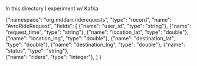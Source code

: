 In this directory I experiment w/ Kafka

{"namespace": "org.mddarr.riderequests",
 "type": "record",
 "name": "AvroRideRequest",
 "fields": [
     {"name": "user_id", "type": "string"},
     {"name": "request_time",   "type": "string"},
     {"name": "location_lat",  "type": "double"},
     {"name": "location_lng",  "type": "double"},
     {"name": "destination_lat",  "type": "double"},
     {"name": "destination_lng",  "type": "double"},
     {"name": "status",  "type": "string"},     
     {"name": "riders",  "type": "integer"},
 ]
}
